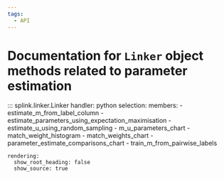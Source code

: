 ```yaml
---
tags:
  - API
---
```

# Documentation for `Linker` object methods related to parameter estimation


::: splink.linker.Linker
    handler: python
    selection:
      members:
        - estimate_m_from_label_column
        - estimate_parameters_using_expectation_maximisation
        - estimate_u_using_random_sampling
        - m_u_parameters_chart
        - match_weight_histogram
        - match_weights_chart
        - parameter_estimate_comparisons_chart
        - train_m_from_pairwise_labels

    rendering:
      show_root_heading: false
      show_source: true
